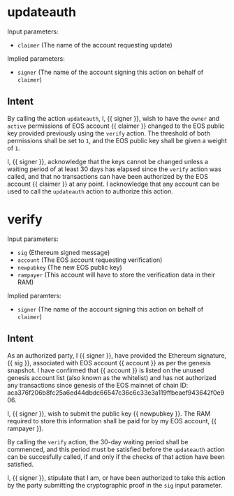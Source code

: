 <h1 class="contract">updateauth</h1>

Input parameters:

* `claimer` (The name of the account requesting update)

Implied parameters:

* `signer` (The name of the account signing this action on behalf of `claimer`)

## Intent

By calling the action `updateauth`, I, {{ signer }}, wish to have the `owner` and `active` permissions of EOS account {{ claimer }} changed to the EOS public key provided previously using the `verify` action. The threshold of both permissions shall be set to `1`, and the EOS public key shall be given a weight of `1`. 

I, {{ signer }}, acknowledge that the keys cannot be changed unless a waiting period of at least 30 days has elapsed since the `verify` action was called, and that no transactions can have been authorized by the EOS account {{ claimer }} at any point. I acknowledge that any account can be used to call the `updateauth` action to authorize this action.


<h1 class="contract">verify</h1>

Input parameters:

* `sig` (Ethereum signed message)
* `account` (The EOS account requesting verification)
* `newpubkey` (The new EOS public key)
* `rampayer` (This account will have to store the verification data in their RAM)

Implied paramters:

* `signer` (The name of the account signing this action on behalf of `claimer`)

## Intent

As an authorized party, I {{ signer }}, have provided the Ethereum signature, {{ sig }}, associated with EOS account {{ account }} as per the genesis snapshot. I have confirmed that {{ account }} is listed on the unused genesis account list (also known as the whitelist) and has not authorized any transactions since genesis of the EOS mainnet of chain ID: aca376f206b8fc25a6ed44dbdc66547c36c6c33e3a119ffbeaef943642f0e906.

I, {{ signer }}, wish to submit the public key {{ newpubkey }}. The RAM required to store this information shall be paid for by my EOS account, {{ rampayer }}.

By calling the `verify` action, the 30-day waiting period shall be commenced, and this period must be satisfied before the `updateauth` action can be succesfully called, if and only if the checks of that action have been satisfied.

I, {{ signer }}, stipulate that I am, or have been authorized to take this action by the party submitting the cryptographic proof in the `sig` input parameter.
